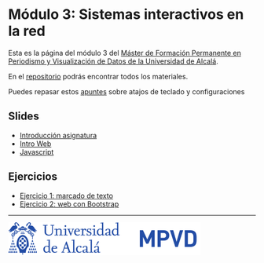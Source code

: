 

# Módulo 3: Sistemas interactivos en la red

Esta es la página del módulo 3 del [Máster de Formación
Permanente en Periodismo y Visualización de Datos de la Universidad de
Alcalá](https://mpvd.es).

En el [repositorio](https://github.com/mpvdes/uah2223-sistemas-interactivos-red) podrás encontrar todos los materiales.

Puedes repasar estos [apuntes](sesiones/apuntes.md) sobre atajos de teclado y configuraciones


## Slides

-   [Introducción asignatura](https://mpvdes.github.io/uah2223-sistemas-interactivos-red/sesiones/00-intro/00-intro.html)
-   [Intro Web](https://mpvdes.github.io/uah2223-sistemas-interactivos-red/sesiones/01-slides-m4/01-slides-m4.html)
-   [Javascript](sesiones/01-slides-m4/01-slides-m4.html#/slide-org4108053)


## Ejercicios

-   [Ejercicio 1: marcado de texto](practicas/e1/e1-marcado.md)
-   [Ejercicio 2: web con Bootstrap](practicas/e2/e2-web-bootstrap.md)

---

![img](./img/logo.svg)

